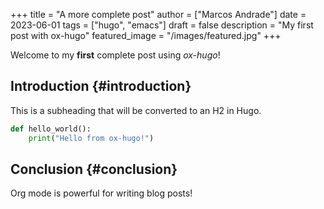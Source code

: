 +++
title = "A more complete post"
author = ["Marcos Andrade"]
date = 2023-06-01
tags = ["hugo", "emacs"]
draft = false
description = "My first post with ox-hugo"
featured_image = "/images/featured.jpg"
+++

Welcome to my **first** complete post using _ox-hugo_!


## Introduction {#introduction}

This is a subheading that will be converted to an H2 in Hugo.

```python
def hello_world():
    print("Hello from ox-hugo!")
```


## Conclusion {#conclusion}

Org mode is powerful for writing blog posts!

